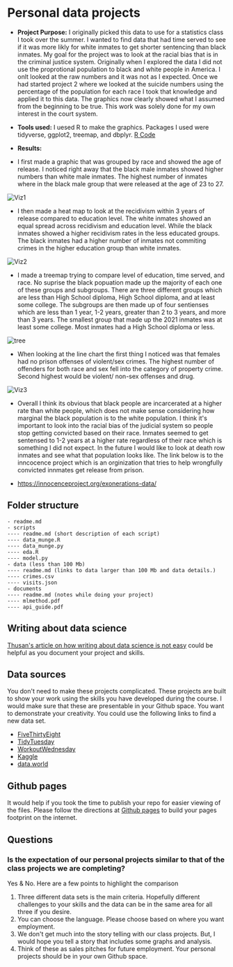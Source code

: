 # Personal data projects
- __Project Purpose:__ I originally picked this data to use for a statistics class I took over the summer. I wanted to find data that had time served to see if it was more likly for white inmates to get shorter sentencing than black inmates. My goal for the project was to look at the racial bias that is in the criminal justice system. Originally when I explored the data I did not use the proprotional population to black and white people in America. I onlt looked at the raw numbers and it was not as I expected. Once we had started project 2 where we looked at the suicide numbers using the percentage of the population for each race I took that knowledge and applied it to this data. The graphics now clearly showed what I assumed from the beginning to be true. This work was solely done for my own interest in the court system. 


- __Tools used:__ I uesed R to make the graphics. Packages I used were tidyverse, ggplot2, treemap, and dbplyr. [R Code](https://github.com/christiangallagher/Recidivism_Gallagher-R/blob/6c1e0cb636409e65ecfbae6e1bd8f30eb4dcc0c8/scripts/Recidivism-Gallagher.R)


- __Results:__ 
- I first made a graphic that was grouped by race and showed the age of release. I noticed right away that the black male inmates showed higher numbers than white male inmates. The highest number of inmates where in the black male group that were released at the age of 23 to 27. 

![Viz1](https://user-images.githubusercontent.com/89158977/145720296-1bd9dc66-95bf-4b17-a26c-6caf3445e8e9.png)

- I then made a heat map to look at the recidivism within 3 years of release compared to education level. The white inmates showed an equal spread across recidivism and education level. While the black inmates showed a higher recidivism rates in the less educated groups. The black inmates had a higher number of inmates not commiting crimes in the higher education group than white inmates.  

![Viz2](https://user-images.githubusercontent.com/89158977/145720681-0b3bef04-5f54-4702-9a39-2bc3db02cbdd.png)

- I made a treemap trying to compare level of education, time served, and race. No suprise the black popuation made up the majority of each one of these groups and subgroups. There are three different groups which are less than High School diploma, High School diploma, and at least some college. The subgroups are then made up of four sentienses which are less than 1 year, 1-2 years, greater than 2 to 3 years, and more than 3 years. The smallest group that made up the 2021 inmates was at least some college. Most inmates had a High School diploma or less. 

![tree](https://user-images.githubusercontent.com/89158977/145725573-ab078a9f-4706-4919-838c-0136a21301fe.png)

- When looking at the line chart the first thing I noticed was that females had no prison offenses of violent/sex crimes. The highest number of offenders for both race and sex fell into the category of property crime. Second highest would be violent/ non-sex offenses and drug. 

![Viz3](https://user-images.githubusercontent.com/89158977/145727729-7cc725d1-85bf-4cc8-869b-78f4512a421c.png)

- Overall I think its obvious that black people are incarcerated at a higher rate than white people, which does not make sense considering how marginal the black population is to the white population. I think it's important to look into the racial bias of the judicial system so people stop getting convicted based on their race. Inmates seemed to get sentensed to 1-2 years at a higher rate regardless of their race which is something I did not expect. In the future I would like to look at death row inmates and see what that population looks like. The link below is to the inncocence project which is an orginization that tries to help wrongfully convicted innmates get release from prison. 

- https://innocenceproject.org/exonerations-data/


## Folder structure

```
- readme.md
- scripts
---- readme.md (short description of each script)
---- data_munge.R
---- data_munge.py
---- eda.R
---- model.py
- data (less than 100 Mb)
---- readme.md (links to data larger than 100 Mb and data details.)
---- crimes.csv
---- visits.json
- documents
---- readme.md (notes while doing your project)
---- mlmethod.pdf
---- api_guide.pdf
```

## Writing about data science

[Thusan's article on how writing about data science is not easy](https://towardsdatascience.com/lets-admit-it-writing-about-data-science-is-not-easy-37a376777d36) could be helpful as you document your project and skills.

## Data sources

You don't need to make these projects complicated. These projects are built to show your work using the skills you have developed during the course. I would make sure that these are presentable in your Github space. You want to demonstrate your creativity. You could use the following links to find a new data set. 

- [FiveThirtyEight](https://github.com/fivethirtyeight/data)
- [TidyTuesday](https://github.com/rfordatascience/tidytuesday)
- [WorkoutWednesday](http://www.workout-wednesday.com/)
- [Kaggle](https://www.kaggle.com/datasets)
- [data.world](https://data.world/search?context=community&entryTypeLabel=dataset&q=free+data&type=all)

## Github pages

It would help if you took the time to publish your repo for easier viewing of the files.  Please follow the directions at [Github pages](https://pages.github.com/) to build your pages footprint on the internet.

## Questions

### Is the expectation of our personal projects similar to that of the class projects we are completing?

Yes & No. Here are a few points to highlight the comparison

1. Three different data sets is the main criteria. Hopefully different challenges to your skills and the data can be in the same area for all three if you desire.
2. You can choose the language. Please choose based on where you want employment.
3. We don't get much into the story telling with our class projects.  But, I would hope you tell a story that includes some graphs and analysis.
4. Think of these as sales pitches for future employment. Your personal projects should be in your own Github space.
